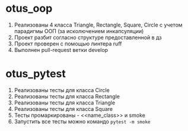 # otus_oop

1. Реализованы 4 класса Triangle, Rectangle, Square, Circle с учетом парадигмы ООП  (за исколючением инкапсуляции)
2. Проект разбит согласно структуре предоставленной в дз
3. Проект проверен с помощью линтера ruff
4. Выполнен pull-request ветки develop

# otus_pytest

1. Реализованы тесты для класса Circle
2. Реализованы тесты для класса Rectangle
3. Реализованы тесты для класса Triangle
4. Реализованы тесты для класса Square
5. Тесты промаркированы - <<name_class>> и smoke
6. Запустить все тесты можно командо `pytest -m smoke`